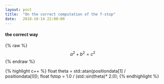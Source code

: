 ```yaml
---
layout: post
title:  "On the correct computation of the f-stop"
date:   2018-10-14 22:00:00
---
```


#### the correct way


{% raw %}
  $$a^2 + b^2 = c^2$$
{% endraw %}

{% highlight c++ %}
float theta = std::atan(positiondata[1] / positiondata[0]);
float fstop = 1.0 / (std::sin(theta)* 2.0);
{% endhighlight %}

